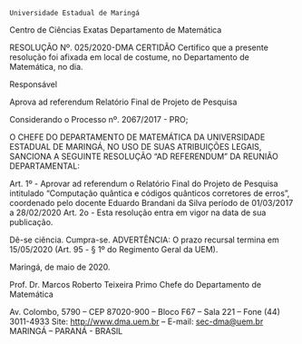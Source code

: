 	

	Universidade Estadual de Maringá
Centro de Ciências Exatas
Departamento de Matemática
	




RESOLUÇÃO Nº. 025/2020-DMA
	CERTIDÃO
Certifico que a presente resolução foi afixada em local de costume, no Departamento de Matemática, no dia.


Responsável





Aprova ad referendum
Relatório Final de
 Projeto de Pesquisa




Considerando o Processo nº. 2067/2017 - PRO;

O CHEFE DO DEPARTAMENTO DE MATEMÁTICA DA UNIVERSIDADE ESTADUAL DE MARINGÁ, NO USO DE SUAS ATRIBUIÇÕES LEGAIS, SANCIONA A SEGUINTE RESOLUÇÃO “AD REFERENDUM” DA REUNIÃO DEPARTAMENTAL:

Art. 1º - Aprovar ad referendum o Relatório Final do Projeto de Pesquisa intitulado “Computação quântica e códigos quânticos corretores de erros”, coordenado pelo docente Eduardo Brandani da Silva período de 01/03/2017 a 28/02/2020 
Art. 2o - Esta resolução entra em vigor na data de sua publicação.

Dê-se ciência.
Cumpra-se.
	ADVERTÊNCIA:
O prazo recursal termina em 15/05/2020 (Art. 95 - § 1º do Regimento Geral da UEM).



						
Maringá,   de maio de 2020.




Prof. Dr. Marcos Roberto Teixeira Primo
 Chefe do Departamento de Matemática

Av. Colombo, 5790 – CEP 87020-900 – Bloco F67 – Sala 221 – Fone (44) 3011-4933
Site: http://www.dma.uem.br – E-mail: sec-dma@uem.br
MARINGÁ – PARANÁ - BRASIL
